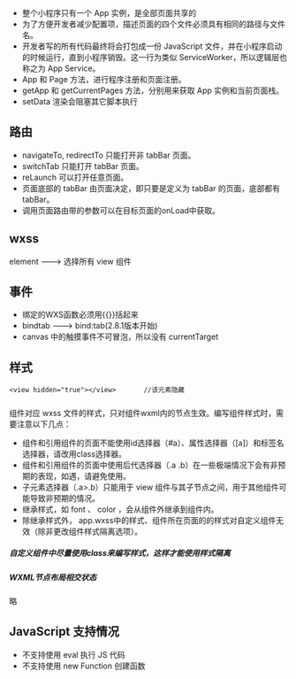 - 整个小程序只有一个 App 实例，是全部页面共享的
- 为了方便开发者减少配置项，描述页面的四个文件必须具有相同的路径与文件名。
- 开发者写的所有代码最终将会打包成一份 JavaScript 文件，并在小程序启动的时候运行，直到小程序销毁。这一行为类似 ServiceWorker，所以逻辑层也称之为 App Service。
- App 和 Page 方法，进行程序注册和页面注册。
- getApp 和 getCurrentPages 方法，分别用来获取 App 实例和当前页面栈。
- setData 渲染会阻塞其它脚本执行
## 路由
- navigateTo, redirectTo 只能打开非 tabBar 页面。
- switchTab 只能打开 tabBar 页面。
- reLaunch 可以打开任意页面。
- 页面底部的 tabBar 由页面决定，即只要是定义为 tabBar 的页面，底部都有 tabBar。
- 调用页面路由带的参数可以在目标页面的onLoad中获取。
## wxss
element ---> 选择所有 view 组件 
## 事件
- 绑定的WXS函数必须用{{}}括起来
- bindtab ---> bind:tab(2.8.1版本开始)
- canvas 中的触摸事件不可冒泡，所以没有 currentTarget
## 样式
```
<view hidden="true"></view>       //该元素隐藏
```
##### 
组件对应 wxss 文件的样式，只对组件wxml内的节点生效。编写组件样式时，需要注意以下几点：
- 组件和引用组件的页面不能使用id选择器（#a）、属性选择器（[a]）和标签名选择器，请改用class选择器。
- 组件和引用组件的页面中使用后代选择器（.a .b）在一些极端情况下会有非预期的表现，如遇，请避免使用。
- 子元素选择器（.a>.b）只能用于 view 组件与其子节点之间，用于其他组件可能导致非预期的情况。
- 继承样式，如 font 、 color ，会从组件外继承到组件内。
- 除继承样式外， app.wxss中的样式、组件所在页面的的样式对自定义组件无效（除非更改组件样式隔离选项）。  
##### 自定义组件中尽量使用class来编写样式，这样才能使用样式隔离
##### WXML节点布局相交状态  
略
## JavaScript 支持情况
- 不支持使用 eval 执行 JS 代码
- 不支持使用 new Function 创建函数